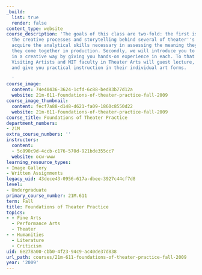 ```yaml
---
_build:
  list: true
  render: false
content_type: website
course_description: 'The goals of this class are two-fold: the first is to experience
  the creative processes and storytelling behind several of theater''s arts and to
  acquire the analytical skills necessary in assessing the meaning they transmit when
  they come together in production. Secondly, we will introduce you to these languages
  in a creative way by giving you hands-on experience in each. To that end, several
  Visiting Artists and MIT faculty in Theater Arts will guest lecture, lead workshops,
  and give you practical instruction in their individual art forms.

  '
course_image:
  content: 74e40436-3624-1cfd-6c88-bed83b77d12a
  website: 21m-611-foundations-of-theater-practice-fall-2009
course_image_thumbnail:
  content: fecf7a88-d148-d621-fa09-1860c8550d22
  website: 21m-611-foundations-of-theater-practice-fall-2009
course_title: Foundations of Theater Practice
department_numbers:
- 21M
extra_course_numbers: ''
instructors:
  content:
  - 5c890c9d-4ccb-c176-570d-921bde355cc7
  website: ocw-www
learning_resource_types:
- Image Gallery
- Written Assignments
legacy_uid: 43dece43-0956-617a-dbee-3927c44cf7d8
level:
- Undergraduate
primary_course_number: 21M.611
term: Fall
title: Foundations of Theater Practice
topics:
- - Fine Arts
  - Performance Arts
  - Theater
- - Humanities
  - Literature
  - Criticism
uid: 6e278a00-cbb0-4f23-94c9-ac40de37d838
url_path: courses/21m-611-foundations-of-theater-practice-fall-2009
year: '2009'
---
```

